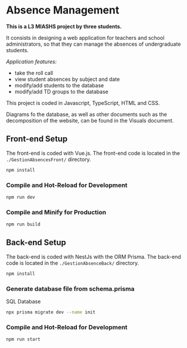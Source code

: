 # Absence Management
**This is a L3 MIASHS project by three students.**

It consists in designing a web application for teachers and school administrators, so that they can manage the absences of undergraduate students.

_Application features:_
- take the roll call
- view student absences by subject and date
- modify/add students to the database
- modify/add TD groups to the database

This project is coded in Javascript, TypeScript, HTML and CSS.

Diagrams fo the database, as well as other documents such as the decomposition of the website, can be found in the Visuals document.

## Front-end Setup
The front-end is coded with Vue.js. 
The front-end code is located in the `./GestionAbsencesFront/` directory. 

```sh
npm install
```

### Compile and Hot-Reload for Development

```sh
npm run dev
```

### Compile and Minify for Production

```sh
npm run build
```

## Back-end Setup
The back-end is coded with NestJs with the ORM Prisma.
The back-end code is located in the `./GestionAbsenceBack/` directory.

```sh
npm install
```

### Generate database file from schema.prisma
SQL Database

```sh
npx prisma migrate dev --name init
```

### Compile and Hot-Reload for Development

```sh
npm run start
```
